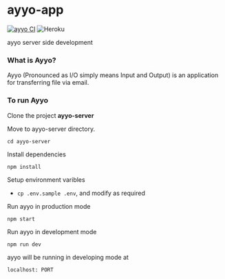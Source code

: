 # ayyo-app
[![ayyo CI](https://github.com/iathul/ayyo-app/actions/workflows/node.js.yml/badge.svg)](https://github.com/iathul/ayyo-app/actions/workflows/node.js.yml)
![Heroku](https://pyheroku-badge.herokuapp.com/?app=ayyo-app&style=flat)

ayyo server side development

### What is Ayyo?
<p>
Ayyo (Pronounced as I/O simply means Input and Output) is an application for transferring file via email.
</p>

### To run Ayyo
<p> Clone the project  <strong> ayyo-server </strong> </P> 
Move to ayyo-server directory.

```
cd ayyo-server

``` 
Install dependencies

```
npm install

```

Setup environment varibles 
- `cp .env.sample .env`, and modify as required


Run ayyo in production mode

```
npm start

```


Run ayyo in development mode

```
npm run dev

```
ayyo will be running in developing mode at 

```
localhost: PORT 

```
